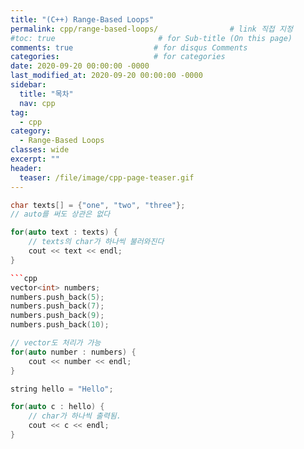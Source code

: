 ```yaml
---
title: "(C++) Range-Based Loops"
permalink: cpp/range-based-loops/                # link 직접 지정
#toc: true                       # for Sub-title (On this page)
comments: true                  # for disqus Comments
categories:                     # for categories
date: 2020-09-20 00:00:00 -0000
last_modified_at: 2020-09-20 00:00:00 -0000
sidebar:
  title: "목차"
  nav: cpp
tag:
  - cpp
category:
  - Range-Based Loops
classes: wide
excerpt: ""
header:
  teaser: /file/image/cpp-page-teaser.gif
---
```


```cpp
char texts[] = {"one", "two", "three"};
// auto를 써도 상관은 없다

for(auto text : texts) {
    // texts의 char가 하나씩 불러와진다
    cout << text << endl;
}

```cpp
vector<int> numbers;
numbers.push_back(5);
numbers.push_back(7);
numbers.push_back(9);
numbers.push_back(10);

// vector도 처리가 가능
for(auto number : numbers) {
    cout << number << endl;
}
```

```cpp
string hello = "Hello";

for(auto c : hello) {
    // char가 하나씩 출력됨.
    cout << c << endl;
}
```